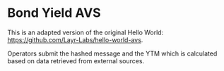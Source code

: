 # Bond Yield AVS

This is an adapted version of the original Hello World: https://github.com/Layr-Labs/hello-world-avs.

Operators submit the hashed message and the YTM which is calculated based on data retrieved from external sources.